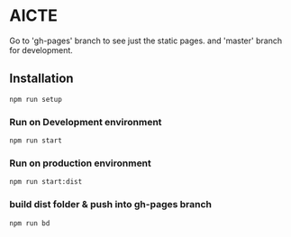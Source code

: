 # AICTE

Go to 'gh-pages' branch to see just the static pages.
and 'master' branch for development.

## Installation

```
npm run setup 
 ```

### Run on Development environment
 ```
npm run start
 ```
 
### Run on production environment
 ```
npm run start:dist
 ```

### build dist folder & push into gh-pages branch
 ```
npm run bd
 ```
 
